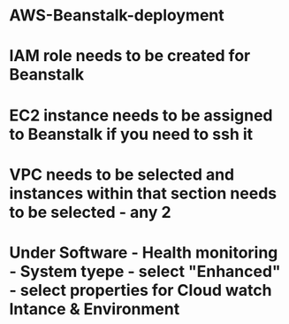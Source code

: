 # AWS-Beanstalk-deployment
# IAM role needs to be created for Beanstalk
# EC2 instance needs to be assigned to Beanstalk if you need to ssh it
# VPC needs to be selected and instances within that section needs to be selected - any 2
# Under Software - Health monitoring - System tyepe - select "Enhanced" - select properties for Cloud watch Intance & Environment
